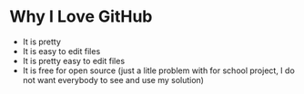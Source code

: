 # Why I Love GitHub

* It is pretty
* It is easy to edit files
* It is pretty easy to edit files
* It is free for open source (just a litle problem with for school project, I do not want everybody to see and use my solution)